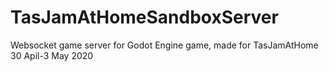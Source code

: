 # TasJamAtHomeSandboxServer
Websocket game server for Godot Engine game, made for TasJamAtHome 30 Apil-3 May 2020
